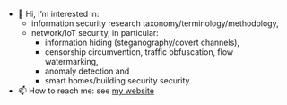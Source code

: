 - 👋 Hi, I’m interested in:
    - information security research taxonomy/terminology/methodology,
    - network/IoT security, in particular:
        - information hiding (steganography/covert channels),
        - censorship circumvention, traffic obfuscation, flow watermarking,
        - anomaly detection and
        - smart homes/building security security.
- 📫 How to reach me: see [my website](https://www.wendzel.de)

<!---
cdpxe/cdpxe is a ✨ special ✨ repository because its `README.md` (this file) appears on your GitHub profile.
You can click the Preview link to take a look at your changes.
--->

